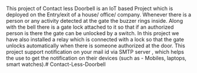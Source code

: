 This project of Contact less Doorbell is an IoT based Project which is deployed on the Entry/exit of a house/ office/ company. Whenever there is a person or any activity detected at the gate the buzzer rings inside. Along with the bell there is a gate lock attached to it so that if an authorized person is there the gate can be unlocked by a switch. In this project we have also installed a relay which is connected with a lock so that the gate unlocks automatically when there is someone authorized at the door. This project support notification on your mail id via SMTP server , which helps the use to get the notification on their devices (such as - Mobiles, laptops, smart watches).# Contact-Less-Doorbell
